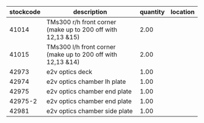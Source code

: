 |stockcode|description|quantity|location|
|---------|-----------|--------|--------|
|41014|TMs300 r/h front corner (make up to 200 off with 12,13 &15)|2.00||
|41015|TMs300 l/h front corner (make up to 200 off with 12,13 &14)|2.00||
|42973|e2v optics deck|1.00||
|42974|e2v optics chamber lh plate|1.00||
|42975|e2v optics chamber end plate|1.00||
|42975-2|e2v optics chamber end plate|1.00||
|42981|e2v optics chamber side plate|1.00||
